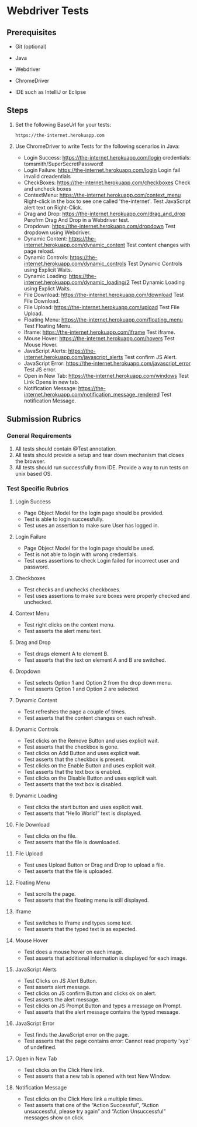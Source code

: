 # Webdriver Tests
## Prerequisites
  + Git (optional)
  - Java
  * Webdriver
  + ChromeDriver
  * IDE such as IntelliJ or Eclipse

## Steps
  
1. Set the following BaseUrl for your tests:

   `https://the-internet.herokuapp.com`
   
2. Use ChromeDriver to write Tests for the following scenarios in Java:
    * Login Success: https://the-internet.herokuapp.com/login credentials: tomsmith/SuperSecretPassword!
    + Login Failure: https://the-internet.herokuapp.com/login Login fail invalid creadentials
    - CheckBoxes: https://the-internet.herokuapp.com/checkboxes Check and uncheck boxes
    * ContextMenu: https://the-internet.herokuapp.com/context_menu Right-click in the box to see one called 'the-internet'. Test JavaScript alert text on Right-Click.
    + Drag and Drop: https://the-internet.herokuapp.com/drag_and_drop Perofrm Drag And Drop in a Webdriver test.
    - Dropdown: https://the-internet.herokuapp.com/dropdown Test dropdown using Webdriver.
    * Dynamic Content: https://the-internet.herokuapp.com/dynamic_content Test content changes with page reload.
    + Dynamic Controls: https://the-internet.herokuapp.com/dynamic_controls Test Dynamic Controls using Explicit Waits.
    - Dynamic Loading: https://the-internet.herokuapp.com/dynamic_loading/2 Test Dynamic Loading using Explict Waits.
    * File Download: https://the-internet.herokuapp.com/download Test File Download.
    + File Upload: https://the-internet.herokuapp.com/upload Test File Upload.
    - Floating Menu: https://the-internet.herokuapp.com/floating_menu Test Floating Menu.
    * Iframe: https://the-internet.herokuapp.com/iframe Test iframe.
    + Mouse Hover: https://the-internet.herokuapp.com/hovers Test Mouse Hover.
    - JavaScript Alerts: https://the-internet.herokuapp.com/javascript_alerts Test confirm JS Alert.
    * JavaScript Error: https://the-internet.herokuapp.com/javascript_error Test JS error.
    + Open in New Tab: https://the-internet.herokuapp.com/windows Test Link Opens in new tab.
    - Notification Message: https://the-internet.herokuapp.com/notification_message_rendered Test notification Message.
  
  
  
## Submission Rubrics

### General Requirements
1. All tests should contain @Test annotation.
2. All tests should provide a setup and tear down mechanism that closes the browser.
3. All tests should run successfully from IDE. Provide a way to run tests on unix based OS.


### Test Specific Rubrics

1. Login Success
   * Page Object Model for the login page should be provided.
   + Test is able to login successfully.
   - Test uses an assertion to make sure User has logged in.

2. Login Failure
   * Page Object Model for the login page should be used.
   + Test is not able to login with wrong credentials.
   - Test uses assertions to check Login failed for incorrect user and password.

3. Checkboxes
   * Test checks and unchecks checkboxes.
   + Test uses assertions to make sure boxes were properly checked and unchecked.
4. Context Menu
   * Test right clicks on the context menu.
   + Test asserts the alert menu text.
5. Drag and Drop
   * Test drags element A to element B.
   + Test asserts that the text on element A and B are switched.
6. Dropdown
   * Test selects Option 1 and Option 2 from the drop down menu.
   + Test asserts Option 1 and Option 2 are selected.
7. Dynamic Content
   * Test refreshes the page a couple of times.
   + Test asserts that the content changes on each refresh.
8. Dynamic Controls
   * Test clicks on the Remove Button and uses explicit wait.
   + Test asserts that the checkbox is gone.
   - Test clicks on Add Button and uses explicit wait.
   * Test asserts that the checkbox is present.
   + Test clicks on the Enable Button and uses explicit wait.
   * Test asserts that the text box is enabled.
   + Test clicks on the Disable Button and uses explicit wait.
   - Test asserts that the text box is disabled.
9. Dynamic Loading
   * Test clicks the start button and uses explicit wait.
   + Test asserts that “Hello World!” text is displayed.
10. File Download
    * Test clicks on the file.
    + Test asserts that the file is downloaded.
11. File Upload
    * Test uses Upload Button or Drag and Drop to upload a file.
    + Test asserts that the file is uploaded.
12. Floating Menu
    * Test scrolls the page.
    + Test asserts that the floating menu is still displayed.
13. Iframe
    * Test switches to Iframe and types some text.
    + Test asserts that the typed text is as expected.
14. Mouse Hover
    * Test does a mouse hover on each image.
    + Test asserts that additional information is displayed for each image.
15. JavaScript Alerts
    * Test Clicks on JS Alert Button.
    + Test asserts alert message.
    - Test clicks on JS confirm Button and clicks ok on alert.
    * Test asserts the alert message.
    + Test clicks on JS Prompt Button and types a message on Prompt.
    - Test asserts that the alert message contains the typed message.
16. JavaScript Error
    * Test finds the JavaScript error on the page.
    + Test asserts that the page contains error: Cannot read property 'xyz' of undefined.
17. Open in New Tab
    * Test clicks on the Click Here link.
    + Test asserts that a new tab is opened with text New Window.
18. Notification Message
    * Test clicks on the Click Here link a multiple times.
    + Test asserts that one of the “Action Successful”, “Action unsuccessful, please try again” and “Action Unsuccessful” messages show on click.

 
